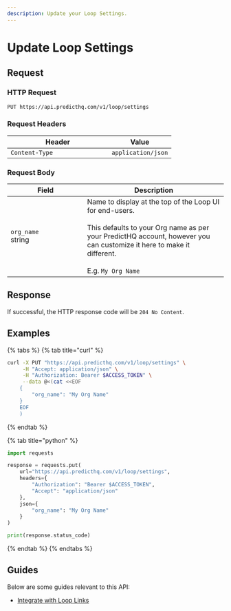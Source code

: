 ```yaml
---
description: Update your Loop Settings.
---
```


# Update Loop Settings

## Request

### HTTP Request

```http
PUT https://api.predicthq.com/v1/loop/settings
```

### Request Headers

<table><thead><tr><th width="219">Header</th><th>Value</th></tr></thead><tbody><tr><td><code>Content-Type</code></td><td><code>application/json</code></td></tr></tbody></table>

### Request Body

<table><thead><tr><th width="162">Field</th><th>Description</th></tr></thead><tbody><tr><td><code>org_name</code><br>string</td><td>Name to display at the top of the Loop UI for end-users.<br><br>This defaults to your Org name as per your PredictHQ account, however you can customize it here to make it different.<br><br>E.g. <code>My Org Name</code></td></tr></tbody></table>

## Response

If successful, the HTTP response code will be `204 No Content`.

## Examples

{% tabs %}
{% tab title="curl" %}
```bash
curl -X PUT "https://api.predicthq.com/v1/loop/settings" \
     -H "Accept: application/json" \
     -H "Authorization: Bearer $ACCESS_TOKEN" \
     --data @<(cat <<EOF
    {
        "org_name": "My Org Name"
    }
    EOF
    )
```
{% endtab %}

{% tab title="python" %}
```python
import requests

response = requests.put(
    url="https://api.predicthq.com/v1/loop/settings",
    headers={
        "Authorization": "Bearer $ACCESS_TOKEN",
        "Accept": "application/json"
    },
    json={
        "org_name": "My Org Name"
    }
)

print(response.status_code)
```
{% endtab %}
{% endtabs %}

## Guides

Below are some guides relevant to this API:

* [Integrate with Loop Links](../../../integrations/integration-guides/integrate-with-loop-links.md)
